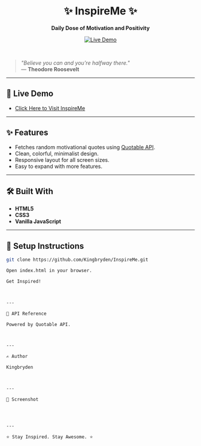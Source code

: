 <h1 align="center">✨ InspireMe ✨</h1>

<p align="center">
  <b>Daily Dose of Motivation and Positivity</b>  
</p>

<p align="center">
  <a href="https://kingbryden.github.io/InspireMe/" target="_blank">
    <img src="https://img.shields.io/badge/Live%20Demo-Visit%20Now-4A90E2?style=for-the-badge" alt="Live Demo">
  </a>
</p>

<br>

> _"Believe you can and you're halfway there."_  
> — **Theodore Roosevelt**

---

## 🚀 Live Demo
- [Click Here to Visit InspireMe](https://kingbryden.github.io/InspireMe/)

---

## ✨ Features
- Fetches random motivational quotes using [Quotable API](https://api.quotable.io/).
- Clean, colorful, minimalist design.
- Responsive layout for all screen sizes.
- Easy to expand with more features.

---

## 🛠️ Built With
- **HTML5**
- **CSS3**
- **Vanilla JavaScript**

---

## 🧰 Setup Instructions

```bash
git clone https://github.com/Kingbryden/InspireMe.git

Open index.html in your browser.

Get Inspired!



---

📡 API Reference

Powered by Quotable API.



---

✍️ Author

Kingbryden



---

📸 Screenshot




---

⭐ Stay Inspired. Stay Awesome. ⭐
